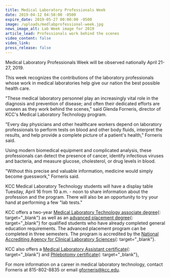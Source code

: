 ```yaml
---
title: Medical Laboratory Professionals Week
date: 2019-04-12 04:58:00 -0500
expire_date: 2019-05-27 00:00:00 -0500
image: /uploads/medlabprofessional-week.jpg
news_image_alt: Lab Week image for 2019
article_lead: Professionals work behind the scenes
video_content: false
video_link:
press_release: false
---
```


Medical Laboratory Professionals Week will be observed nationally April 21-27, 2019. 

This week recognizes the contributions of the laboratory professionals whose work in medical laboratories help give our nation the best possible health care. 

"These medical laboratory personnel play an increasingly vital role in the diagnosis and prevention of disease; and often their dedicated efforts are unseen as they work behind the scenes," said Glenda Forneris, director of KCC's Medical Laboratory Technology program.

"Every day physicians and other healthcare workers depend on laboratory professionals to perform tests on blood and other body fluids, interpret the results, and help provide a complete picture of a patient's health," Forneris said. 

Using modern biomedical equipment and complicated analysis, these professionals can detect the presence of cancer, identify infectious viruses and bacteria, and measure glucose, cholesterol, or drug levels in blood.

"Without this precise and valuable information, medicine would simply become guesswork," Forneris said.

KCC Medical Laboratory Technology students will have a display table Tuesday, April 16 from 10 a.m. - noon to share information about the profession and the program. There will also be an opportunity to try your hand at performing a few "lab tests."

KCC offers a two-year [Medical Laboratory Technology associate degree](hhttp://kcc.smartcatalogiq.com/en/current/Academic-Catalog/Program-Areas/Health-Careers/Medical-Laboratory-Technology-AAS){: target="_blank"} as well as an [advanced placement degree](http://kcc.smartcatalogiq.com/en/current/Academic-Catalog/Program-Areas/Health-Careers/Medical-Laboratory-Technology-Advanced-Placement-Sequence-Option-1){: target="_blank"} for qualified students who have already completed general education requirements. The advanced placement program can be completed in three semesters. The program is accredited by the [National Accrediting Agency for Clinical Laboratory Sciences](https://www.naacls.org/Home.aspx){: target="_blank"}.

KCC also offers a [Medical Laboratory Assistant certificate](http://kcc.smartcatalogiq.com/en/current/Academic-Catalog/Program-Areas/Health-Careers/Medical-Laboratory-Assistant-Certificate){: target="_blank"} and [Phlebotomy certificate](http://kcc.smartcatalogiq.com/en/current/Academic-Catalog/Program-Areas/Health-Careers/Phlebotomy-Certificate){: target="_blank"}[.](http://kcc.smartcatalogiq.com/en/2019-20currentic-Catalog/Program-Areas/Health-Careers/Phlebotomy-Certificate)

For more information on a career in medical laboratory technology, contact Forneris at 815-802-8835 or email [gforneris@kcc.edu](mailto:gforneris@kcc.edu).